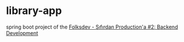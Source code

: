 # library-app

spring boot project of the [Folksdev - Sıfırdan Production'a #2: Backend Development](https://www.youtube.com/watch?v=rA1XQRXPF2w)

